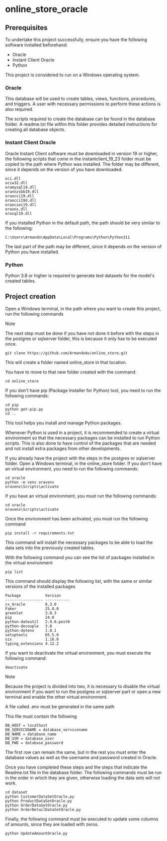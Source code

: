 # online_store_oracle

## Prerequisites

To undertake this project successfully, ensure you have the following software installed beforehand:

- Oracle
- Instant Client Oracle
- Python

This project is considered to run on a Windows operating system.

### Oracle

This database will be used to create tables, views, functions, procedures, and triggers. A user with necessary permissions to perform these actions is also required.

The scripts required to create the database can be found in the database folder. A readme.txt file within this folder provides detailed instructions for creating all database objects.

### Instant Client Oracle

Oracle Instant Client software must be downloaded in version 19 or higher, the following scripts that come in the instantclient_19_23 folder must be copied to the path where Python was installed. The folder may be different, since it depends on the version of you have downloaded.

```
oci.dll
ociw32.dll
oramysql19.dll
orannzsbb19.dll
oraocci19.dll
oraocci19d.dll
oraociei19.dll
oraons.dll
orasql19.dll
```

If you installed Python in the default path, the path should be very similar to the following:

```
C:\Users\Armando\AppData\Local\Programs\Python\Python311
```

The last part of the path may be different, since it depends on the version of Python you have installed.

### Python

Python 3.8 or higher is required to generate test datasets for the model's created tables.

## Project creation

Open a Windows terminal, in the path where you want to create this project, run the following commands
> [!NOTE]
> The next step must be done if you have not done it before with the steps in the postgres or sqlserver folder, this is because it only has to be executed once.

```
git clone https://github.com/ArmandoAv/online_store.git
```

This will create a folder named online_store in that location.

You have to move to that new folder created with the command:

```
cd online_store
```

If you don't have pip (Package Installer for Python) tool, you need to run the following commands:

```
cd pip
python get-pip.py
cd ..
```

This tool helps you install and manage Python packages.

Whenever Python is used in a project, it is recommended to create a virtual environment so that the necessary packages can be installed to run Python scripts. This is also done to have control of the packages that are needed and not install extra packages from other developments.

If you already have the project with the steps in the postgres or sqlserver folder. Open a Windows terminal, in the online_store folder.
If you don't have an virtual environment, you need to run the following commands:

```
cd oracle
python -m venv oravenv
oravenv\Scripts\activate
```

If you have an virtual environment, you must run the following commands:

```
cd oracle
oravenv\Scripts\activate
```

Once the environment has been activated, you must run the following command

```
pip install -r requirements.txt
```

This command will install the necessary packages to be able to load the data sets into the previously created tables.

With the following command you can see the list of packages installed in the virtual environment

```
pip list
```

This command should display the following list, with the same or similar versions of the installed packages

```
Package           Version
----------------- -----------
cx_Oracle         8.3.0
Faker             25.8.0
greenlet          3.0.3
pip               24.0
python-dateutil   2.9.0.post0
python-decouple   3.8
python-dotenv     1.0.1
setuptools        65.5.0
six               1.16.0
typing_extensions 4.12.2
```

If you want to deactivate the virtual environment, you must execute the following command:

```
deactivate
```

> [!NOTE]
> Because the project is divided into two, it is necessary to disable the virtual environment if you want to run the postgres or sqlserver part or open a new terminal and enable the other virtual environment.

A file called .env must be generated in the same path

This file must contain the following

```
DB_HOST = localhost
DB_SERVICENAME = database_servicename
DB_NAME = database_name
DB_USR = database_user
DB_PWD = database_password
```

The first row can remain the same, but in the rest you must enter the database values ​​as well as the username and password created in Oracle.

Once you have completed these steps and the steps that indicate the Readme.txt file in the database folder. The following commands must be run in the order in which they are given, otherwise loading the data sets will not work.

```
cd dataset
python CustomerDataSetOracle.py
python ProductDataSetOracle.py
python OrderDataSetOracle.py
python OrderDetailDataSetOracle.py
```

Finally, the following command must be executed to update some columns of amounts, since they are loaded with zeros.

```
python UpdateAmountOracle.py
```

